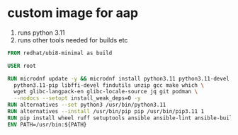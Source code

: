 # custom image for aap

1. runs python 3.11
2. runs other tools needed for builds etc

```Dockerfile
FROM redhat/ubi8-minimal as build

USER root

RUN microdnf update -y && microdnf install python3.11 python3.11-devel \
  python3.11-pip libffi-devel findutils unzip gcc make which \
  wget glibc-langpack-en glibc-locale-source jq git podman \
  --nodocs --setopt install_weak_deps=0 -y
RUN alternatives --set python3 /usr/bin/python3.11
RUN alternatives --install /usr/bin/pip pip /usr/bin/pip3.11 1
RUN pip install wheel ruff setuptools ansible ansible-lint ansible-builder pytest
ENV PATH=/usr/bin:${PATH}
```
